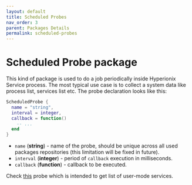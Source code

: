 ```yaml
---
layout: default
title: Scheduled Probes
nav_order: 3
parent: Packages Details
permalink: scheduled-probes
---
```


# Scheduled Probe package
This kind of package is used to do a job periodically inside Hyperionix Service process. The most typical use case is to collect a system data like process list, services list etc. The probe declaration looks like this:
```lua
ScheduledProbe {
  name = "string",
  interval = integer,
  callback = function()
    -- ...
  end
}
```
* `name` (**string**) - name of the probe, should be unique across all used packages repositories (this limitation will be fixed in future).
* `interval` (**integer**) - period of `callback` execution in milliseconds.
* `callback` (**function**) - callback to be executed.

Check [this](https://github.com/hyperionix/packages/blob/master/scheduled-probes/Services%20List/Services%20List.lua) probe which is intended to get list of user-mode services.
